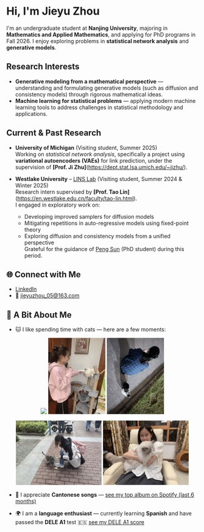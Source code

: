 # Hi, I'm Jieyu Zhou

I'm an undergraduate student at **Nanjing University**, majoring in **Mathematics and Applied Mathematics**, and applying for PhD programs in Fall 2026. I enjoy exploring problems in **statistical network analysis** and **generative models**.

## Research Interests
- **Generative modeling from a mathematical perspective** — understanding and formulating generative models (such as diffusion and consistency models) through rigorous mathematical ideas.  
- **Machine learning for statistical problems** — applying modern machine learning tools to address challenges in statistical methodology and applications.  

## Current & Past Research

- **University of Michigan** (Visiting student, Summer 2025)  
  Working on *statistical network analysis*, specifically a project using **variational autoencoders (VAEs)** for link prediction, under the supervision of **[Prof. Ji Zhu]**(https://dept.stat.lsa.umich.edu/~jizhu/).  

- **Westlake University** – [LINS Lab](https://lins-lab.github.io/) (Visiting student, Summer 2024 & Winter 2025)  
  Research intern supervised by **[Prof. Tao Lin]**(https://en.westlake.edu.cn/faculty/tao-lin.html).  
  I engaged in exploratory work on:
  - Developing improved samplers for diffusion models  
  - Mitigating repetitions in auto-regressive models using fixed-point theory  
  - Exploring diffusion and consistency models from a unified perspective  
  Grateful for the guidance of [Peng Sun](https://sp12138.github.io/) (PhD student) during this period.  



## 🌐 Connect with Me
- [LinkedIn](https://www.linkedin.com/in/jieyu-zhou-016a86376/)   
- 📧 jieyuzhou_05@163.com  



## 🌟 A Bit About Me
- 🐱 I like spending time with cats — here are a few moments:  
<p align="center">
  <img src="images/cats/with-small-yuzi.JPG" width="150">
  <img src="images/cats/with-medium-yuzi.JPG" width="150">
  <img src="images/cats/with-a-wild-cat.JPG" width="150">
</p>

<p align="center">
  <img src="images/cats/with-another-wild-cat.JPG" width="225">
  <img src="images/cats/with-big-yuzi.JPG" width="225">
</p>

- 🎵 I appreciate **Cantonese songs** — [see my top album on Spotify (last 6 months)](images/cantonese-songs/spotify-past-6-months-album.JPG)  

- 🌍 I am a **language enthusiast** — currently learning **Spanish** and have passed the **DELE A1** test 🇪🇸
  [see my DELE A1 score](images/DELE-A1/Spanish-DELE-A1-score.jpg)  
